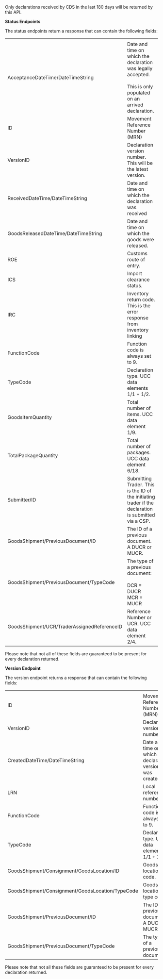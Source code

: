 Only declarations received by CDS in the last 180 days will be returned by this API.

**Status Endpoints**

The status endpoints return a response that can contain the following fields:

<table>
  <tr><td></td><td></td></tr>
  <tr>
    <td>AcceptanceDateTime/DateTimeString</td>
    <td>Date and time on which the declaration was legally accepted.     
      <br><br>This is only populated on an arrived declaration.
    </td>
  </tr>
  <tr>
    <td>ID</td>
    <td>Movement Reference Number (MRN)</td>
  </tr>
  <tr>
    <td>VersionID</td>
    <td>Declaration version number. This will be the latest version.</td>
  </tr>
  <tr>
    <td>ReceivedDateTime/DateTimeString</td>
    <td>Date and time on which the declaration was received</td>
  </tr>
  <tr>
    <td>GoodsReleasedDateTime/DateTimeString</td>
    <td>Date and time on which the goods were released.</td>
  </tr>
  <tr>
    <td>ROE</td>
    <td>Customs route of entry.</td>
  </tr>
  <tr>
    <td>ICS</td>
    <td>Import clearance status.</td>
  </tr>
  <tr>
    <td>IRC</td>
    <td>Inventory return code. This is the error response from inventory linking </td>
  </tr>
  <tr>
    <td>FunctionCode</td>
    <td>Function code is always set to 9.</td>
  </tr>
  <tr>
    <td>TypeCode</td>
    <td>Declaration type. UCC data elements 1/1 + 1/2.</td>
  </tr>
  <tr>
    <td>GoodsItemQuantity</td>
    <td>Total number of items. UCC data element 1/9.</td>
  </tr>
  <tr>
    <td>TotalPackageQuantity </td>
    <td>Total number of packages. UCC data element 6/18.</td>
  </tr>
  <tr>
    <td>Submitter/ID</td>
    <td>Submitting Trader. This is the ID of the initiating trader if the declaration is submitted via a CSP.</td>
  </tr>
  <tr>
    <td>GoodsShipment/PreviousDocument/ID</td>
    <td>The ID of a previous document. A DUCR or MUCR.</td>
  </tr>
  <tr>
    <td>GoodsShipment/PreviousDocument/TypeCode</td>
    <td>The type of a previous document: <br><br>        
        DCR = DUCR<br>
        MCR = MUCR
     </td>
  </tr>
  <tr>
    <td>GoodsShipment/UCR/TraderAssignedReferenceID </td>
    <td>Reference Number or UCR. UCC data element 2/4.</td>
  </tr>
</table>

Please note that not all of these fields are guaranteed to be present for every declaration returned.

**Version Endpoint**

The version endpoint returns a response that can contain the following fields:

<table>
  <tr><td></td><td></td></tr>
  <tr>
    <td>ID</td>
    <td>Movement Reference Number (MRN).</td>
  </tr>
  <tr>
    <td>VersionID</td>
    <td>Declaration version number.</td>
  </tr>
  <tr>
    <td>CreatedDateTime/DateTimeString</td>
    <td>Date and time on which the declaration version was created.</td>
  </tr>
  <tr>
    <td>LRN</td>
    <td>Local reference number.</td>
  </tr>
  <tr>
    <td>FunctionCode</td>
    <td>Function code is always set to 9.</td>
  </tr>
  <tr>
    <td>TypeCode</td>
    <td>Declaration type. UCC data elements 1/1 + 1/2.</td>
  </tr>
  <tr>
    <td>GoodsShipment/Consignment/GoodsLocation/ID</td>
    <td>Goods location code.</td>
  </tr>
  <tr>
    <td>GoodsShipment/Consignment/GoodsLocation/TypeCode</td>
    <td>Goods location type code.</td>
  </tr>
  <tr>
    <td>GoodsShipment/PreviousDocument/ID</td>
    <td>The ID of a previous document. A DUCR or MUCR.</td>
  </tr>
  <tr>
    <td>GoodsShipment/PreviousDocument/TypeCode</td>
    <td>The type of a previous document.</td>
  </tr>
</table>

Please note that not all these fields are guaranteed to be present for every declaration returned.
